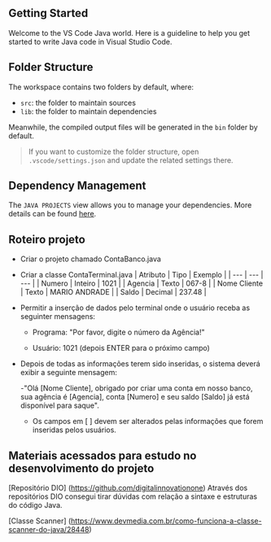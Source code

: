 ## Getting Started

Welcome to the VS Code Java world. Here is a guideline to help you get started to write Java code in Visual Studio Code.

## Folder Structure

The workspace contains two folders by default, where:

- `src`: the folder to maintain sources
- `lib`: the folder to maintain dependencies

Meanwhile, the compiled output files will be generated in the `bin` folder by default.

> If you want to customize the folder structure, open `.vscode/settings.json` and update the related settings there.

## Dependency Management

The `JAVA PROJECTS` view allows you to manage your dependencies. More details can be found [here](https://github.com/microsoft/vscode-java-dependency#manage-dependencies).

## Roteiro projeto

- Criar o projeto chamado ContaBanco.java

- Criar a classe ContaTerminal.java
    | Atributo | Tipo | Exemplo |
    | --- | --- | --- |
    | Numero | Inteiro | 1021 |
    | Agencia | Texto | 067-8 |
    | Nome Cliente | Texto | MARIO ANDRADE |
    | Saldo | Decimal | 237.48 |

- Permitir a inserção de dados pelo terminal onde o usuário receba as seguinter mensagens:

    - Programa: "Por favor, digite o número da Agência!"

    - Usuário: 1021 (depois ENTER para o próximo campo)

- Depois de todas as informações terem sido inseridas, o sistema deverá exibir a seguinte mensagem:

    -"Olá [Nome Cliente], obrigado por criar uma conta em nosso banco, sua agência é [Agencia], conta [Numero] e seu saldo [Saldo] já está disponível para saque".

    - Os campos em [ ] devem ser alterados pelas informações que forem inseridas pelos usuários.

## Materiais acessados para estudo no desenvolvimento do projeto

[Repositório DIO] (https://github.com/digitalinnovationone)
    Através dos repositórios DIO consegui tirar dúvidas com relação a sintaxe e estruturas do código Java.

[Classe Scanner] (https://www.devmedia.com.br/como-funciona-a-classe-scanner-do-java/28448)
